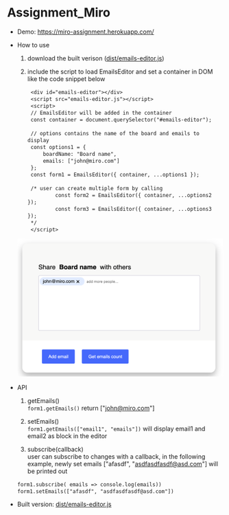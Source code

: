 # Assignment_Miro

- Demo: https://miro-assignment.herokuapp.com/

- How to use
	1. download the built verison ([dist/emails-editor.js](https://github.com/ethan-cao/Assignment_Miro/blob/master/dist/emails-editor.js "emails-editor.js"))
	2. include the script to load EmailsEditor and set a container in DOM like the code snippet below
			
			<div id="emails-editor"></div>
			<script src="emails-editor.js"></script>
			<script>
			// EmailsEditor will be added in the container
    		const container = document.querySelector("#emails-editor");
			
			// options contains the name of the board and emails to display
			const options1 = {
				boardName: "Board name",
				emails: ["john@miro.com"]
			};
			const form1 = EmailsEditor({ container, ...options1 });
			
			/* user can create multiple form by calling
					const form2 = EmailsEditor({ container, ...options2 });
					const form3 = EmailsEditor({ container, ...options3 });
			*/
			</script>
	![enter image description here](https://raw.githubusercontent.com/ethan-cao/Assignment_Miro/master/public/example.png)

- API	
	1. getEmails()     
		`form1.getEmails()` return ["john@miro.com"]
		
	2. setEmails()    
		`form1.getEmails(["email1", "emails"])` will display email1 and email2 as block in the editor
		
	3.	subscribe(callback)     
	user can subscribe to changes with a callback, in the following example, newly set emails ["afasdf", "asdfasdfasdf@asd.com"] will be printed out
	
	  form1.subscribe( emails => console.log(emails))
	  form1.setEmails(["afasdf", "asdfasdfasdf@asd.com"])
	
	
-   Built version:  [dist/emails-editor.js](https://github.com/ethan-cao/Assignment_Miro/blob/master/dist/emails-editor.js "emails-editor.js")

